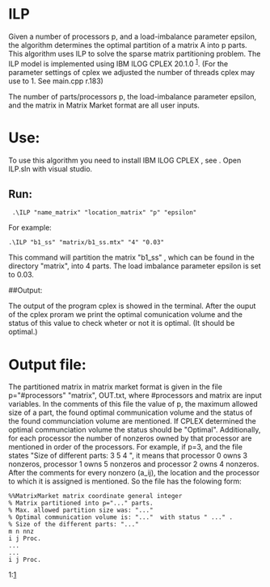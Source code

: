 #  ILP

Given a number of processors p, and a load-imbalance parameter epsilon, the algorithm determines
the optimal partition of a matrix A into p parts. This algorithm uses ILP to solve the sparse matrix partitioning problem. 
The ILP model is implemented using IBM ILOG CPLEX 20.1.0 <sup>[1](#1)</sup>.
(For the parameter settings of cplex we adjusted the number of threads cplex may use to 1.   See main.cpp r.183)



The number of parts/processors p, the load-imbalance parameter epsilon,
and the matrix in Matrix Market format are all user inputs.


# Use:
To use this algorithm you need to install IBM ILOG CPLEX , see [](https://www.ibm.com/products/ilog-cplex-optimization-studio).
Open ILP.sln with visual studio.


## Run:

```
 .\ILP "name_matrix" "location_matrix" "p" "epsilon"
```

For example:

```
.\ILP "b1_ss" "matrix/b1_ss.mtx" "4" "0.03"
```

This command will partition the matrix "b1_ss" , which can be found in the directory "matrix", into 4 parts. 
The load imbalance parameter epsilon is set to 0.03.

##Output:

The output of the program cplex is showed in the terminal. 
After the ouput of the cplex proram we print the optimal comunication volume and the status of this value to check wheter or not it is optimal.
(It should be optimal.)


# Output file:

The partitioned matrix in matrix market format is given in the file p="#processors" "matrix", OUT.txt, where #processors and matrix are input variables.
In the comments of this file the value of p, the maximum allowed size of a part, the found optimal communication volume and the status of the found communciation volume are mentioned.
If CPLEX determined the optimal communciation volume the status should be "Optimal".
Additionally, for each processor the number of nonzeros owned by that processor are mentioned in order of the processors.
For example, if p=3, and the file states "Size of different parts: 3 5 4 ", it means that processor 0 owns 3 nonzeros, processor 1 owns 5 nonzeros and processor 2 owns 4 nonzeros.
After the comments for every nonzero (a_ij), the location and the processor to which it is assigned is mentioned.
So the file has the folowing form:

```
%%MatrixMarket matrix coordinate general integer
% Matrix partitioned into p="..." parts.
% Max. allowed partition size was: "..." 
% Optimal communication volume is: "..."  with status " ..." .
% Size of the different parts: "..."
m n nnz
i j Proc.
...
...
i j Proc.
```
<a name="https://www.ibm.com/products/ilog-cplex-optimization-studio">1</a>:[1](https://www.ibm.com/products/ilog-cplex-optimization-studio)
